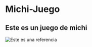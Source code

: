 # Michi-Juego
## Este es un juego de michi

![Este es una referencia](http://speedfiles.glitch.me/image/speedfiles-1589408722767-32.png)
